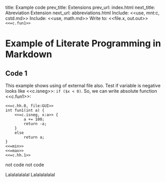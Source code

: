 title:      Example code
prev_title: Extensions
prev_url:   index.html
next_title: Abreviation Extension
next_url:   abbreviations.html
Include:    <<use, mnt:c, cstd.md>>
Include:    <<use, math.md>>
Write to:   <<file.x, out.out>> `<<=c.fun1>>`

Example of Literate Programming in Markdown
===========================================

Code 1
------

This example shows using of external file also.
Test if variable is negative looks like <<c.isneg>>: `if ($x <
0)`.
So, we can write absolute function <<c.fun1>>:

    <<=c.hh.0, file:GUI>>
    int fun1(int a) {
        <<=c.isneg, x:a>> {
            a += 100;
            return -a;
        }
        else
            return a;
    }
    <<=min>>
    <<=max>>
    <<=c.hh.1>>

not code
not code

Lalalalalalal
Lalalalalalal
